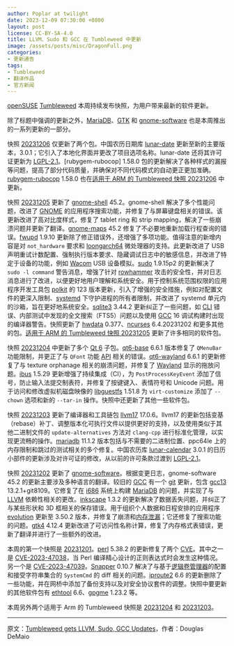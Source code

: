 ```yaml
---
author: Poplar at twilight
date: 2023-12-09 07:30:00 +0800
layout: post
license: CC-BY-SA-4.0
title: LLVM、Sudo 和 GCC 在 Tumbleweed 中更新
image: /assets/posts/misc/DragonFull.png
categories:
- 更新通告
tags:
- Tumbleweed
- 翻译作品
- 官方新闻
---
```


[openSUSE] [Tumbleweed] 本周持续发布快照，为用户带来最新的软件更新。

[openSUSE]: https://get.opensuse.org/
[Tumbleweed]: https://get.opensuse.org/tumbleweed/

除了标题中强调的更新之外，[MariaDB]、[GTK] 和 [gnome-software] 也是本周推出的一系列更新的一部分。

[MariaDB]: https://mariadb.org/
[GTK]: https://www.gtk.org/
[gnome-software]: https://gitlab.gnome.org/GNOME/gnome-software

快照 [20231206] 仅更新了两个包。中国农历日期库 [lunar-date] 更新至新的主要版本，3.0.1；它引入了本地化界面并更改了项目选项名称。lunar-date 还将其许可证更新为 [LGPL-2.1]。[rubygem-rubocop] 1.58.0 包的更新解决了各种样式的漏报等问题，提高了部分代码质量，并确保对不同代码模式的自动更正更加准确。[ruby​​gem-rubocop] 1.58.0 也在[适用于 ARM 的 Tumbleweed 快照 20231206] 中更新。

[ruby​​gem-rubocop]: https://rubygems.org/gems/rubocop/versions/1.58.0?locale=en
[lunar-date]: https://github.com/yetist/lunar-date
[20231206]: https://lists.opensuse.org/archives/list/factory@lists.opensuse.org/thread/WZ2H7OOQFO3IQCZIOXZYBOFMI5F7YW5M/
[LGPL-2.1]: https://www.gnu.org/licenses/old-licenses/lgpl-2.1.en.html
[适用于 ARM 的 Tumbleweed 快照 20231206]: https://lists.opensuse.org/archives/list/arm@lists.opensuse.org/thread/KE3W6G52JOKMQX5LRTK3QAHPXO265EY3/

快照 [20231205] 更新了 [gnome-shell] 45.2。gnome-shell 解决了多个性能问题，改进了 [GNOME] 的应用程序搜索功能，并修复了与屏幕键盘相关的错误。该更新改进了高对比度样式，修复了 tablet ring 和 strip mapping，解决了一些崩溃问题并更新了翻译。[gnome-maps] 45.2 修复了不必要地重新加载行程查询的错误。[fwupd] 1.9.10 更新除了修正错误外，还增强了多项功能。值得注意的新增内容是对 `not_hardware` 要求和 [loongarch64] 微处理器的支持。此更新改进了 USB 声明重试计数配置、强制执行版本要求、隐藏调试日志中的敏感信息，并改进了特定于设备的功能，例如 [Wacom] USB 设备模拟。[sudo] 1.9.15p2 的更新解决了 `sudo -l command` 警告消息，增强了针对 [rowhammer] 攻击的安全性，并对日志消息进行了改进，以便更好地用户理解和系统安全。用于控制系统范围权限的应用程序开发工具包 [polkit] 的 123 版本更新，引入了增强的安全措施，例如对配置文件的更深入限制、[systemd] 下守护进程的所有者限制，并改进了 systemd 单元内的沙箱，旨在更好地系统安全。[sqlite3] 3.44.2 更新纠正了一些问题，如 [CLI] 错误、内部测试中发现的全文搜索（FTS5）问题以及使用 [GCC] 16 调试构建时出现的编译器警告。快照更新了 [hwdata] 0.377、[ncurses] 6.4.20231202 和更多其他的包。[适用于 ARM 的 Tumbleweed 快照 20231205] 更新了许多相同的软件包。

[适用于 ARM 的 Tumbleweed 快照 20231205]: https://lists.opensuse.org/archives/list/arm@lists.opensuse.org/thread/FT5LBZ5TCBG7EJACWCQTJ7KM2IBN2LHA/
[20231205]: https://lists.opensuse.org/archives/list/factory@lists.opensuse.org/thread/YZ2Z4INOG44QZIYHZMFNVKSHTQPV5YJW/
[gnome-shell]: https://gitlab.gnome.org/GNOME/gnome-shell
[GNOME]: https://www.gnome.org/
[gnome-maps]: https://gitlab.gnome.org/GNOME/gnome-maps
[loongarch64]: https://en.wikipedia.org/wiki/Loongson
[fwupd]: https://fwupd.org/
[sudo]: https://www.sudo.ws/
[Wacom]: https://en.wikipedia.org/wiki/Wacom
[polkit]: https://gitlab.freedesktop.org/polkit/polkit
[systemd]: https://freedesktop.org/wiki/Software/systemd/
[hwdata]: https://github.com/vcrhonek/hwdata
[ncurses]: https://en.wikipedia.org/wiki/Ncurses
[rowhammer]: https://en.wikipedia.org/wiki/Row_hammer
[gcc]: https://gcc.gnu.org/
[sqlite3]: https://www.sqlite.org/index.html
[CLI]: https://en.wikipedia.org/wiki/Command-line_interface

快照 [20231204] 中更新了多个 [Qt 6] 子包。[qt6-base] 6.6.1 版本修复了 `QMenuBar` 功能限制，并更正了与 `QFont` 功能 [API] 相关的错误。[qt6-wayland] 6.6.1 的更新修复了与 texture orphanage 相关的崩溃问题，并修复了 [Wayland] 显示的拖放问题。[ibus] 1.5.29 更新增强了持续集成（CI），为 `PostProcessKeyEvent` 添加了信号，防止输入法提交制表符，并修复了按键键入、表情符号和 Unicode 问题。用于访问和修改虚拟机磁盘映像的 [libguestfs] 1.51.8 为 `virt-customize` 添加了 `--chown` 选项和新的 `--tar-in` 操作。快照中还更新了其他一些软件包。

[20231204]: https://lists.opensuse.org/archives/list/factory@lists.opensuse.org/thread/3FNXUM7I2UZVQNJVDHUW6YOCUVVZIB6T/
[Qt 6]: https://www.qt.io/product/qt6
[qt6-base]: https://www.qt.io/
[qt6-wayland]: https://www.qt.io/
[Wayland]: https://wayland.freedesktop.org/
[ibus]: https://github.com/ibus/ibus
[libguestfs]: https://www.libguestfs.org/
[API]: https://en.wikipedia.org/wiki/API

快照 [20231203] 更新了编译器和工具链包 [llvm17] 17.0.6。llvm17 的更新包括变基（rebase）补丁、调整版本化可执行文件以提供更好的支持，以及使用类似于其他二进制文件的 `update-alternatives` 方法对 `clang-cpp` 进行标准化管理，以实现更流畅的操作。[mariadb] 11.1.2 版本包括与不需要的二进制位置、ppc64le 上的内存限制和跳过的测试相关的多个修复。中国农历库 [lunar-calendar] 3.0.1 的日历小部件的更新涉及对许可证的修改，从以前的许可条款过渡到 [LGPL-2.1]。

[lunar-calendar]: https://github.com/yetist/lunar-calendar
[20231203]: https://lists.opensuse.org/archives/list/factory@lists.opensuse.org/thread/IAJ2F5ZKXLLGKBL5227TGVRTMHHM3DBD/
[llvm17]: https://llvm.org/

快照 [20231202] 更新了 [gno​​me-software]。根据变更日志，gno​​me-software 45.2 的更新主要涉及多种语言的翻译。较旧的 [GCC] 有一个 [git] 更新，包含 [gcc13][GCC] 13.2.1+git8109。它修复了在 [i686] 系统上构建 [MariaDB] 的问题，并实现了与 [LLVM][llvm17] 依赖性相关的更改。[inkscape] 1.3.2 的更新解决了数据丢失问题，并纠正了与某些形状和 3D 框相关的保存错误。用于组织个人数据和日程安排的应用程序 [evolution] 更新至 3.50.2 版本，并修复了崩溃和[内存泄漏]；它还修复了搜索功能的问题。[gtk4] 4.12.4 更新改进了可访问性名称计算，修复了内存格式表错误，更新了翻译并进行了一些额外的改进。

[20231202]: https://lists.opensuse.org/archives/list/factory@lists.opensuse.org/thread/5FTRUNXH23ZWKX37LVEZIWTBB5O3W4W5/
[gno​​me-software]: https://gitlab.gnome.org/GNOME/gnome-software
[git]: https://github.com/git
[i686]: https://en.wikipedia.org/wiki/P6_(microarchitecture)
[inkscape]: https://inkscape.org/
[evolution]: https://wiki.gnome.org/Apps/Evolution
[gtk4]: https://www.gtk.org/
[内存泄漏]: https://en.wikipedia.org/wiki/Memory_leak

本周的第一个快照是 [20231201]。[perl] 5.38.2 的更新修复了两个 [CVE]。其中之一是 [CVE-2023-47038]，当 Perl 编译精心设计的正则表达式时会发生这种情况。另一个是 [CVE-2023-47039]。[Snapper] 0.10.7 解决了与基于[逻辑卷管理器]的配置和接受字符串集合的 `SystemCmd` 的 diff 相关的问题。[iproute2] 6.6 的更新删除了一些功能，并在网桥中添加了备份支持以及对安全协议套件的调整。快照中要更新的其他软件包有 [ethtool] 6.6、[gpgme] 1.23.2 等。

[20231201]: https://lists.opensuse.org/archives/list/factory@lists.opensuse.org/thread/K2BJRCMU6NM3B5ZQTSDJ5UV7LM6RUMOT/
[perl]: https://www.perl.org/
[CVE]: https://en.wikipedia.org/wiki/Common_Vulnerabilities_and_Exposures
[CVE-2023-47038]: https://www.suse.com/security/cve/CVE-2023-47038.html
[CVE-2023-47039]: https://www.suse.com/security/cve/CVE-2023-47039.html
[Snapper]: https://github.com/openSUSE/snapper
[逻辑卷管理器]: https://en.wikipedia.org/wiki/Logical_volume_management
[iproute2]: https://git.kernel.org/pub/scm/network/iproute2/iproute2.git
[ethtool]: https://mirrors.edge.kernel.org/pub/software/network/ethtool/
[gpgme]: https://www.gnupg.org/related_software/gpgme/

本周另外两个适用于 Arm 的 Tumbleweed 快照是 [20231204](https://lists.opensuse.org/archives/list/arm@lists.opensuse.org/thread/HVWNVYJO2SATG4QZLTYXMVQOEV4RYFYB/) 和 [20231203](https://lists.opensuse.org/archives/list/arm@lists.opensuse.org/thread/2GRYHK42UHIDDWFE7NQ6PTHUMXT3KTBT/)。

------

原文：[Tumbleweed gets LLVM, Sudo, GCC Updates](https://news.opensuse.org/2023/12/08/llvm-sudo-gcc-packages-up-in-tw/)，作者：Douglas DeMaio